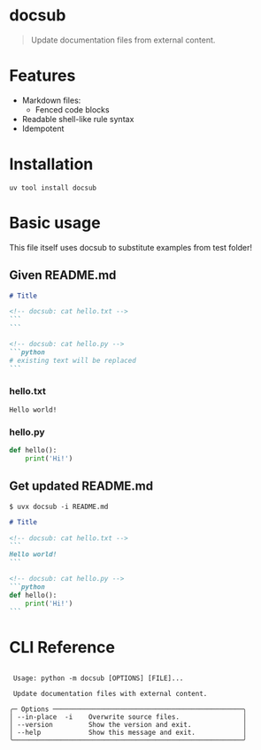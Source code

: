 # docsub
> Update documentation files from external content.

# Features

* Markdown files:
  * Fenced code blocks
* Readable shell-like rule syntax
* Idempotent

# Installation

```shell
uv tool install docsub
```

# Basic usage

This file itself uses docsub to substitute examples from test folder!

## Given README.md

<!-- docsub: cat tests/test_readme/README.md -->
````markdown
# Title

<!-- docsub: cat hello.txt -->
```
```

<!-- docsub: cat hello.py -->
```python
# existing text will be replaced
```
````

### hello.txt

<!-- docsub: cat tests/test_readme/hello.txt -->
```text
Hello world!
```

### hello.py

<!-- docsub: cat tests/test_readme/hello.py -->
```python
def hello():
    print('Hi!')
```

## Get updated README.md

```shell
$ uvx docsub -i README.md
```

<!-- docsub: cat tests/test_readme/RESULT.md -->
````markdown
# Title

<!-- docsub: cat hello.txt -->
```
Hello world!
```

<!-- docsub: cat hello.py -->
```python
def hello():
    print('Hi!')
```
````

# CLI Reference

<!-- docsub: help python -m docsub -->
```text
                                                            
 Usage: python -m docsub [OPTIONS] [FILE]...                
                                                            
 Update documentation files with external content.          
                                                            
╭─ Options ────────────────────────────────────────────────╮
│ --in-place  -i    Overwrite source files.                │
│ --version         Show the version and exit.             │
│ --help            Show this message and exit.            │
╰──────────────────────────────────────────────────────────╯

```
